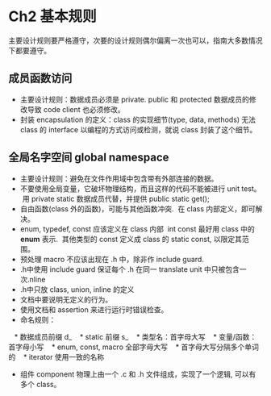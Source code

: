 # Ch2 基本规则

主要设计规则要严格遵守，次要的设计规则偶尔偏离一次也可以，指南大多数情况下都要遵守。

## 成员函数访问
* 主要设计规则：数据成员必须是 private. public 和 protected 数据成员的修改导致 code client 也必须修改。
* 封装 encapsulation 的定义：class 的实现细节(type, data, methods) 无法 class 的 interface 以编程的方式访问或检测，就说 class 封装了这个细节。

## 全局名字空间 global namespace
* 主要设计规则：避免在文件作用域中包含带有外部连接的数据。
* 不要使用全局变量，它破坏物理结构，而且这样的代码不能被进行 unit test。
  用 private static 数据成员代替，并提供 public static get();
* 自由函数(class 外的函数)，可能与其他函数冲突.
  在 class 内部定义，即可解决。
* enum, typedef, const 应该定义在 class 内部
  int const 最好用 class 中的 **enum** 表示.
  其他类型的 const 定义成 class 的 static const, 以限定其范围。
* 预处理 macro 不应该出现在 .h 中，除非作 include guard.
* .h中使用 include guard 保证每个 .h 在同一 translate unit 中只被包含一次.nline 
* .h中只放 class, union, inline 的定义
* 文档中要说明无定义的行为。
* 使用文档和 assertion 来进行运行时错误检查。
* 命名规则：  

    * 数据成员前缀 d_
    * static 前缀 s_
    * 类型名：首字母大写
    * 变量/函数：首字母小写
    * enum, const, macro 全部字母大写
    * 首字母大写分隔多个单词的
    * iterator 使用一致的名称
* 组件 component 物理上由一个 .c 和 .h 文件组成，实现了一个逻辑, 可以有多个 class。
